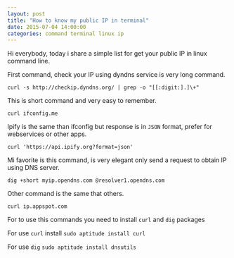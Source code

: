 ```yaml
---
layout: post
title: "How to know my public IP in terminal"
date: 2015-07-04 14:00:00
categories: command terminal linux ip
---
```

Hi everybody, today i share a simple list for get your public IP in linux command line.

First command, check your IP using dyndns service is very long command.
```
curl -s http://checkip.dyndns.org/ | grep -o "[[:digit:].]\+"
```

This is short command and very easy to remember.
```
curl ifconfig.me
```

Ipify is the same than ifconfig but response is in ```JSON``` format, prefer for webservices or other apps.
```
curl 'https://api.ipify.org?format=json'
```

Mi favorite is this command, is very elegant only send a request to obtain IP using DNS server.
```
dig +short myip.opendns.com @resolver1.opendns.com
```

Other command is the same that others.
```
curl ip.appspot.com
```

For to use this commands you need to install ```curl``` and ```dig``` packages

For use ```curl``` install ```sudo aptitude install curl```

For use ```dig```  ```sudo aptitude install dnsutils```
